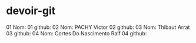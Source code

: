 # devoir-git

01 Nom:
01 github:
02 Nom: PACHY Victor
02 github:
03 Nom: Thibaut Arrat
03 github:
04 Nom: Cortes Do Nascimento Ralf 
04 github:
